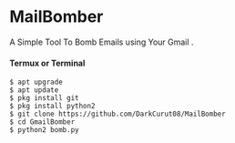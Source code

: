 # MailBomber
A Simple Tool To Bomb Emails using Your Gmail .

#### Termux or Terminal
```
$ apt upgrade
$ apt update
$ pkg install git
$ pkg install python2
$ git clone https://github.com/DarkCurut08/MailBomber
$ cd GmailBomber
$ python2 bomb.py
```
